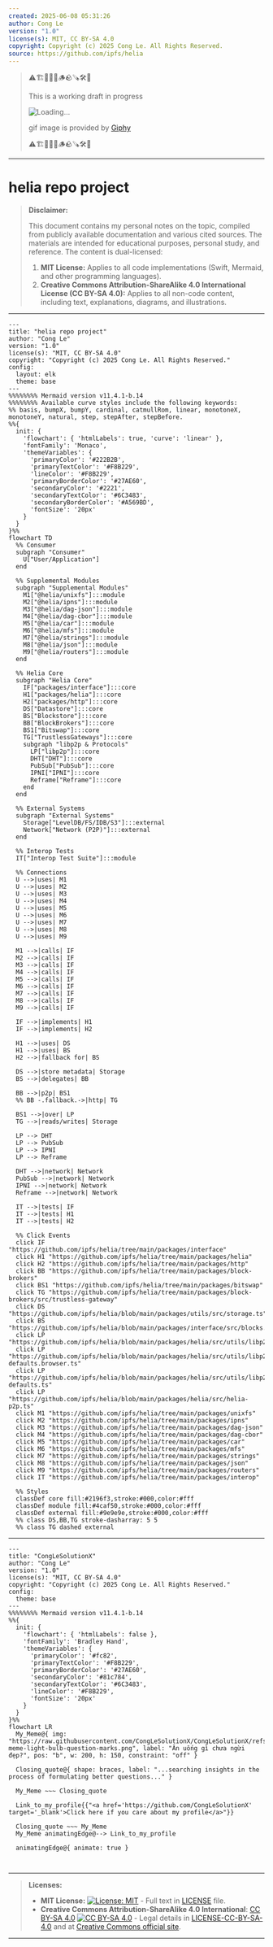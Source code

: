 ```yaml
---
created: 2025-06-08 05:31:26
author: Cong Le
version: "1.0"
license(s): MIT, CC BY-SA 4.0
copyright: Copyright (c) 2025 Cong Le. All Rights Reserved.
source: https://github.com/ipfs/helia
---
```



> ⚠️🏗️🚧🦺🧱🪵🪨🪚🛠️👷
> 
> This is a working draft in progress
> 
> ![Loading...](https://media2.giphy.com/media/v1.Y2lkPTc5MGI3NjExaHNwdmJteDFidGlyMnE4MHFiYnU3ZG05dnQ1eHY5NDQ4dnlzNmtzdCZlcD12MV9pbnRlcm5hbF9naWZfYnlfaWQmY3Q9Zw/qc5fbrb4qpupRA9r4o/giphy.gif)
>
> gif image is provided by [Giphy](https://giphy.com)
> 
> ⚠️🏗️🚧🦺🧱🪵🪨🪚🛠️👷


----


# helia repo project
> **Disclaimer:**
>
> This document contains my personal notes on the topic,
> compiled from publicly available documentation and various cited sources.
> The materials are intended for educational purposes, personal study, and reference.
> The content is dual-licensed:
> 1. **MIT License:** Applies to all code implementations (Swift, Mermaid, and other programming languages).
> 2. **Creative Commons Attribution-ShareAlike 4.0 International License (CC BY-SA 4.0):** Applies to all non-code content, including text, explanations, diagrams, and illustrations.
---


```mermaid
---
title: "helia repo project"
author: "Cong Le"
version: "1.0"
license(s): "MIT, CC BY-SA 4.0"
copyright: "Copyright (c) 2025 Cong Le. All Rights Reserved."
config:
  layout: elk
  theme: base
---
%%%%%%%% Mermaid version v11.4.1-b.14
%%%%%%%% Available curve styles include the following keywords:
%% basis, bumpX, bumpY, cardinal, catmullRom, linear, monotoneX, monotoneY, natural, step, stepAfter, stepBefore.
%%{
  init: {
    'flowchart': { 'htmlLabels': true, 'curve': 'linear' },
    'fontFamily': 'Monaco',
    'themeVariables': {
      'primaryColor': '#222B2B',
      'primaryTextColor': '#F8B229',
      'lineColor': '#F8B229',
      'primaryBorderColor': '#27AE60',
      'secondaryColor': '#2221',
      'secondaryTextColor': '#6C3483',
      'secondaryBorderColor': '#A569BD',
      'fontSize': '20px'
    }
  }
}%%
flowchart TD
  %% Consumer
  subgraph "Consumer"
    U["User/Application"]
  end

  %% Supplemental Modules
  subgraph "Supplemental Modules" 
    M1["@helia/unixfs"]:::module
    M2["@helia/ipns"]:::module
    M3["@helia/dag-json"]:::module
    M4["@helia/dag-cbor"]:::module
    M5["@helia/car"]:::module
    M6["@helia/mfs"]:::module
    M7["@helia/strings"]:::module
    M8["@helia/json"]:::module
    M9["@helia/routers"]:::module
  end

  %% Helia Core
  subgraph "Helia Core" 
    IF["packages/interface"]:::core
    H1["packages/helia"]:::core
    H2["packages/http"]:::core
    DS["Datastore"]:::core
    BS["Blockstore"]:::core
    BB["BlockBrokers"]:::core
    BS1["Bitswap"]:::core
    TG["TrustlessGateways"]:::core
    subgraph "libp2p & Protocols"
      LP["libp2p"]:::core
      DHT["DHT"]:::core
      PubSub["PubSub"]:::core
      IPNI["IPNI"]:::core
      Reframe["Reframe"]:::core
    end
  end

  %% External Systems
  subgraph "External Systems"
    Storage["LevelDB/FS/IDB/S3"]:::external
    Network["Network (P2P)"]:::external
  end

  %% Interop Tests
  IT["Interop Test Suite"]:::module

  %% Connections
  U -->|uses| M1
  U -->|uses| M2
  U -->|uses| M3
  U -->|uses| M4
  U -->|uses| M5
  U -->|uses| M6
  U -->|uses| M7
  U -->|uses| M8
  U -->|uses| M9

  M1 -->|calls| IF
  M2 -->|calls| IF
  M3 -->|calls| IF
  M4 -->|calls| IF
  M5 -->|calls| IF
  M6 -->|calls| IF
  M7 -->|calls| IF
  M8 -->|calls| IF
  M9 -->|calls| IF

  IF -->|implements| H1
  IF -->|implements| H2

  H1 -->|uses| DS
  H1 -->|uses| BS
  H2 -->|fallback for| BS

  DS -->|store metadata| Storage
  BS -->|delegates| BB

  BB -->|p2p| BS1
  %% BB -.fallback.->|http| TG

  BS1 -->|over| LP
  TG -->|reads/writes| Storage

  LP --> DHT
  LP --> PubSub
  LP --> IPNI
  LP --> Reframe

  DHT -->|network| Network
  PubSub -->|network| Network
  IPNI -->|network| Network
  Reframe -->|network| Network

  IT -->|tests| IF
  IT -->|tests| H1
  IT -->|tests| H2

  %% Click Events
  click IF "https://github.com/ipfs/helia/tree/main/packages/interface"
  click H1 "https://github.com/ipfs/helia/tree/main/packages/helia"
  click H2 "https://github.com/ipfs/helia/tree/main/packages/http"
  click BB "https://github.com/ipfs/helia/tree/main/packages/block-brokers"
  click BS1 "https://github.com/ipfs/helia/tree/main/packages/bitswap"
  click TG "https://github.com/ipfs/helia/tree/main/packages/block-brokers/src/trustless-gateway"
  click DS "https://github.com/ipfs/helia/blob/main/packages/utils/src/storage.ts"
  click BS "https://github.com/ipfs/helia/blob/main/packages/interface/src/blocks.ts"
  click LP "https://github.com/ipfs/helia/blob/main/packages/helia/src/utils/libp2p.ts"
  click LP "https://github.com/ipfs/helia/blob/main/packages/helia/src/utils/libp2p-defaults.browser.ts"
  click LP "https://github.com/ipfs/helia/blob/main/packages/helia/src/utils/libp2p-defaults.ts"
  click LP "https://github.com/ipfs/helia/blob/main/packages/helia/src/helia-p2p.ts"
  click M1 "https://github.com/ipfs/helia/tree/main/packages/unixfs"
  click M2 "https://github.com/ipfs/helia/tree/main/packages/ipns"
  click M3 "https://github.com/ipfs/helia/tree/main/packages/dag-json"
  click M4 "https://github.com/ipfs/helia/tree/main/packages/dag-cbor"
  click M5 "https://github.com/ipfs/helia/tree/main/packages/car"
  click M6 "https://github.com/ipfs/helia/tree/main/packages/mfs"
  click M7 "https://github.com/ipfs/helia/tree/main/packages/strings"
  click M8 "https://github.com/ipfs/helia/tree/main/packages/json"
  click M9 "https://github.com/ipfs/helia/tree/main/packages/routers"
  click IT "https://github.com/ipfs/helia/tree/main/packages/interop"

  %% Styles
  classDef core fill:#2196f3,stroke:#000,color:#fff
  classDef module fill:#4caf50,stroke:#000,color:#fff
  classDef external fill:#9e9e9e,stroke:#000,color:#fff
  %% class DS,BB,TG stroke-dasharray: 5 5
  %% class TG dashed external
```



---

<!-- 
```mermaid
%% Current Mermaid version
info
```  -->


```mermaid
---
title: "CongLeSolutionX"
author: "Cong Le"
version: "1.0"
license(s): "MIT, CC BY-SA 4.0"
copyright: "Copyright (c) 2025 Cong Le. All Rights Reserved."
config:
  theme: base
---
%%%%%%%% Mermaid version v11.4.1-b.14
%%{
  init: {
    'flowchart': { 'htmlLabels': false },
    'fontFamily': 'Bradley Hand',
    'themeVariables': {
      'primaryColor': '#fc82',
      'primaryTextColor': '#F8B229',
      'primaryBorderColor': '#27AE60',
      'secondaryColor': '#81c784',
      'secondaryTextColor': '#6C3483',
      'lineColor': '#F8B229',
      'fontSize': '20px'
    }
  }
}%%
flowchart LR
  My_Meme@{ img: "https://raw.githubusercontent.com/CongLeSolutionX/CongLeSolutionX/refs/heads/main/assets/images/My-meme-light-bulb-question-marks.png", label: "Ăn uống gì chưa ngừi đẹp?", pos: "b", w: 200, h: 150, constraint: "off" }

  Closing_quote@{ shape: braces, label: "...searching insights in the process of formulating better questions..." }
    
  My_Meme ~~~ Closing_quote
    
  Link_to_my_profile{{"<a href='https://github.com/CongLeSolutionX' target='_blank'>Click here if you care about my profile</a>"}}

  Closing_quote ~~~ My_Meme
  My_Meme animatingEdge@--> Link_to_my_profile
  
  animatingEdge@{ animate: true }



```

---
>**Licenses:**
>
>- **MIT License:**  [![License: MIT](https://img.shields.io/badge/License-MIT-yellow.svg)](LICENSE) - Full text in [LICENSE](LICENSE) file.
>- **Creative Commons Attribution-ShareAlike 4.0 International**: [CC BY-SA 4.0](https://creativecommons.org/licenses/by-sa/4.0/) [![CC BY-SA 4.0](https://licensebuttons.net/l/by-sa/4.0/88x31.png)](https://creativecommons.org/licenses/by-sa/4.0/) - Legal details in [LICENSE-CC-BY-SA-4.0](THE_PAST/LICENSE-CC-BY-SA-4.0) and at [Creative Commons official site](https://creativecommons.org/licenses/by-sa/4.0/).
>
---